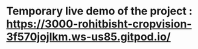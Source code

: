  # Temporary live demo of the project : https://3000-rohitbisht-cropvision-3f570jojlkm.ws-us85.gitpod.io/ 
